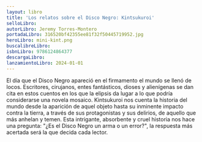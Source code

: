 ```yaml
---
layout: libro
title: 'Los relatos sobre el Disco Negro: Kintsukuroi'
selloLibro: 
autorLibro: Jeremy Torres-Montero
portadaLibro: 316520bf42355ee81f32f50445719952.jpg
heroLibro: mini-kint.png
buscalibreLibro:
isbnLibro: 9786124864377
descargaLibro: 
lanzamientoLibro: 2024-01-01
---
```

El día que el Disco Negro apareció en el firmamento el mundo se llenó de locos. Escritores, cirujanos, entes fantásticos, dioses y alienígenas se dan cita en estos cuentos en los que la elipsis da lugar a lo que podría considerarse una novela mosaico.
Kintsukuroi nos cuenta la historia del mundo desde la aparición de aquel objeto hasta su inminente impacto contra la tierra, a través de sus protagonistas y sus delirios, de aquello que más anhelan y temen.
Esta intrigante, absorbente y cruel historia nos hace una pregunta: "¿Es el Disco Negro un arma o un error?", la respuesta más acertada será la que decida cada lector.